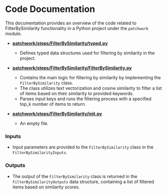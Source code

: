 # Code Documentation

This documentation provides an overview of the code related to FilterBySimilarity functionality in a Python project under the `patchwork` module.

- **[patchwork/steps/FilterBySimilarity/typed.py](#patchworkstepsFilterBySimilaritytyped.py)**
  - Defines typed data structures used for filtering by similarity in the project.

- **[patchwork/steps/FilterBySimilarity/FilterBySimilarity.py](#patchworkstepsFilterBySimilarityFilterBySimilarity.py)**
  - Contains the main logic for filtering by similarity by implementing the `FilterBySimilarity` class.
  - The class utilizes text vectorization and cosine similarity to filter a list of items based on their similarity to provided keywords.
  - Parses input keys and runs the filtering process with a specified top_k number of items to return.

- **[patchwork/steps/FilterBySimilarity/__init__.py](#patchworkstepsFilterBySimilarity__init__.py)**
  - An empty file.

### Inputs
- Input parameters are provided to the `FilterBySimilarity` class in the `FilterBySimilarityInputs`.

### Outputs
- The output of the `FilterBySimilarity` class is returned in the `FilterBySimilarityOutputs` data structure, containing a list of filtered items based on similarity scores.